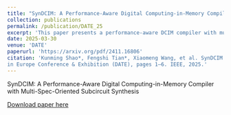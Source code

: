 ```yaml
---
title: "SynDCIM: A Performance-Aware Digital Computing-in-Memory Compiler with Multi-Spec-Oriented Subcircuit Synthesis"
collection: publications
permalink: /publication/DATE_25
excerpt: 'This paper presents a performance-aware DCIM compiler with multi-spec-oriented subcircuit synthesis.'
date: 2025-03-30
venue: 'DATE'
paperurl: 'https://arxiv.org/pdf/2411.16806'
citation: 'Kunming Shao*, Fengshi Tian*, Xiaomeng Wang, et al. SynDCIM: A Performance-Aware Digital Computing-in-Memory Compiler with Multi-Spec-Oriented Subcircuit Synthesis. In 2025 Design, Automation & Test
in Europe Conference & Exhibition (DATE), pages 1–6. IEEE, 2025.'
---
```

SynDCIM: A Performance-Aware Digital Computing-in-Memory Compiler with Multi-Spec-Oriented Subcircuit Synthesis

[Download paper here](https://arxiv.org/pdf/2411.16806)
